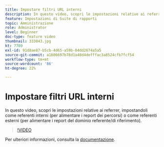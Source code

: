 ```yaml
---
title: Impostare filtri URL interni
description: In questo video, scopri le impostazioni relative ai referrer, impostandoli come referenti interni (per alimentare i report dei percorsi) o come referenti esterni (per alimentare i report del dominio referente/di riferimento).
feature: Impostazioni di Suite di rapporti
topic: Amministrazione
role: Administrator
level: Beginner
doc-type: feature video
thumbnail: 333043.jpg
kt: 7709
exl-id: 91d8ae87-b5cb-4d65-a59b-04dd2674a5a5
source-git-commit: a1606697b78d1a48d4defffac3a8524cfb7fcf54
workflow-type: tm+mt
source-wordcount: '86'
ht-degree: 22%

---
```


# Impostare filtri URL interni

In questo video, scopri le impostazioni relative ai referrer, impostandoli come referenti interni (per alimentare i report dei percorsi) o come referenti esterni (per alimentare i report del dominio referente/di riferimento).

>[!VIDEO](https://video.tv.adobe.com/v/333043/?quality=12&learn=on)

Per ulteriori informazioni, consulta la [documentazione](https://experienceleague.adobe.com/docs/analytics/admin/admin-tools/internal-url-filter-admin.html).
